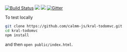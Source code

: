 [![Build Status](https://travis-ci.org/calmm-js/kral-todomvc.svg?branch=master)](https://travis-ci.org/calmm-js/kral-todomvc) [![](https://david-dm.org/calmm-js/kral-todomvc.svg)](https://david-dm.org/calmm-js/kral-todomvc) [![](https://david-dm.org/calmm-js/kral-todomvc/dev-status.svg)](https://david-dm.org/calmm-js/kral-todomvc#info=devDependencies) [![Gitter](https://img.shields.io/gitter/room/calmm-js/chat.js.svg?style=flat-square)](https://gitter.im/calmm-js/chat)

To test locally

```bash
git clone https://github.com/calmm-js/kral-todomvc.git
cd kral-todomvc
npm install
```

and then `open public/index.html`.
